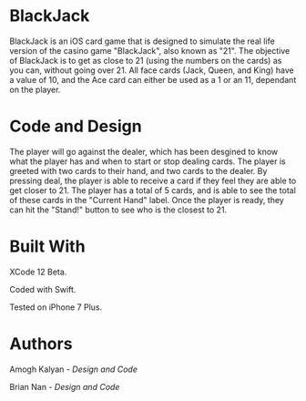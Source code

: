 # BlackJack

BlackJack is an iOS card game that is designed to simulate the real life version of the casino game "BlackJack", also known as "21". The objective of BlackJack is to get as close to 21 (using the numbers on the cards) as you can, without going over 21. All face cards (Jack, Queen, and King) have a value of 10, and the Ace card can either be used as a 1 or an 11, dependant on the player. 

# Code and Design

The player will go against the dealer, which has been desgined to know what the player has and when to start or stop dealing cards. The player is greeted with two cards to their hand, and two cards to the dealer. By pressing deal, the player is able to receive a card if they feel they are able to get closer to 21. The player has a total of 5 cards, and is able to see the total of these cards in the "Current Hand" label. Once the player is ready, they can hit the "Stand!" button to see who is the closest to 21.







# Built With

XCode 12 Beta.

Coded with Swift.

Tested on iPhone 7 Plus.

# Authors

Amogh Kalyan - *Design and Code*

Brian Nan - *Design and Code*
